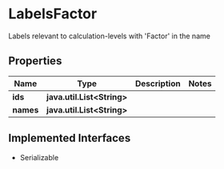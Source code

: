 

# LabelsFactor

Labels relevant to calculation-levels with 'Factor' in the name

## Properties

Name | Type | Description | Notes
------------ | ------------- | ------------- | -------------
**ids** | **java.util.List&lt;String&gt;** |  | 
**names** | **java.util.List&lt;String&gt;** |  | 


## Implemented Interfaces

* Serializable


